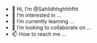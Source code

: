 - 👋 Hi, I’m @Sahildhhghhhfht
- 👀 I’m interested in ...
- 🌱 I’m currently learning ...
- 💞️ I’m looking to collaborate on ...
- 📫 How to reach me ...

<!---
Sahildhhghhhfht/Sahildhhghhhfht is a ✨ special ✨ repository because its `README.md` (this file) appears on your GitHub profile.
You can click the Preview link to take a look at your changes.
--->
